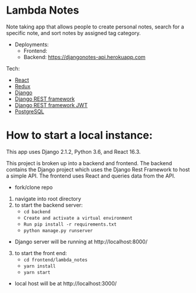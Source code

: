 # Lambda Notes

Note taking app that allows people to create personal notes, search for a specific note, and sort notes by assigned tag category.

- Deployments:
  - Frontend:
  - Backend: https://djangonotes-api.herokuapp.com

Tech:

- [React](https://reactjs.org/docs/getting-started.html)
- [Redux](https://redux.js.org/)
- [Django](https://docs.djangoproject.com/en/2.1/)
- [Django REST framework](https://www.django-rest-framework.org/)
- [Django REST framework JWT](http://getblimp.github.io/django-rest-framework-jwt/)
- [PostgreSQL]()

# How to start a local instance:

This app uses Django 2.1.2, Python 3.6, and React 16.3.

This project is broken up into a backend and frontend. The backend contains the Django project which uses the Django Rest Framework to host a simple API. The frontend uses React and queries data from the API.

- fork/clone repo

1. navigate into root directory
2. to start the backend server:
   - `cd backend`
   - `Create and activate a virtual environment`
   - `Run pip install -r requirements.txt`
   - `python manage.py runserver`

- Django server will be running at http://localhost:8000/

3.  to start the front end:
    - `cd frontend/lambda_notes`
    - `yarn install`
    - `yarn start`

- local host will be at http://localhost:3000/
